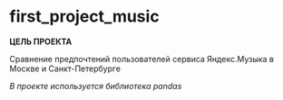 # first_project_music

**ЦЕЛЬ ПРОЕКТА**

Сравнение предпочтений пользователей сервиса Яндекс.Музыка в Москве и Санкт-Петербурге

_В проекте используется библиотека pandas_
